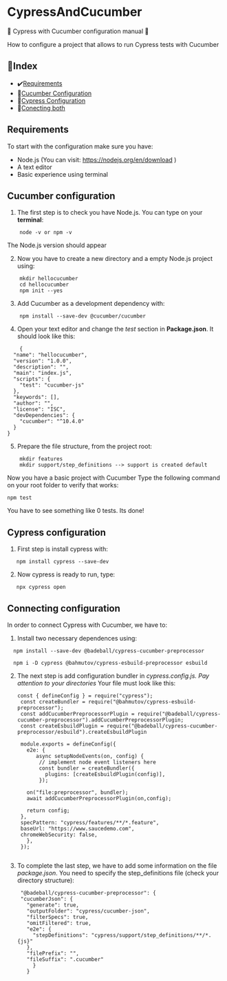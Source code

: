 # CypressAndCucumber

🌳 Cypress with Cucumber configuration manual 🥒

How to configure a project that allows to run Cypress tests with Cucumber

## 📇Index

- ✔️[Requirements](#requirements)
- 🥒[Cucumber Configuration](#cucumber-configuration)
- 🌳[Cypress Configuration](#cypress-configuration)
- 🥪[Conecting both](#connecting-configuration)


## Requirements

To start with the configuration make sure you have:

- Node.js (You can visit: https://nodejs.org/en/download )
- A text editor
- Basic experience using terminal

## Cucumber configuration

1. The first step is to check you have Node.js. You can type on your **terminal**:

````
    node -v or npm -v
````

 The Node.js version should appear

2. Now you have to create a new directory and a empty Node.js project using:

````
    mkdir hellocucumber
    cd hellocucumber
    npm init --yes
````

3. Add Cucumber as a development dependency with:

````
    npm install --save-dev @cucumber/cucumber
````

4. Open your text editor and change the *test* section in **Package.json**. It should look like this:

````
    {
  "name": "hellocucumber",
  "version": "1.0.0",
  "description": "",
  "main": "index.js",
  "scripts": {
    "test": "cucumber-js"
  },
  "keywords": [],
  "author": "",
  "license": "ISC",
  "devDependencies": {
    "cucumber": "^10.4.0"
  }
}

````
5. Prepare the file structure, from the project root:

````
    mkdir features
    mkdir support/step_definitions --> support is created default
````

 Now you have a basic project with Cucumber
 Type the following command on your root folder to verify that works:

 ````
npm test

````
You have to see something like 0 tests. Its done!


## Cypress configuration

1. First step is install cypress with:

````
   npm install cypress --save-dev
````

2. Now cypress is ready to run, type:

````
   npx cypress open
````


## Connecting configuration

In order to connect Cypress with Cucumber, we have to:

1. Install two necessary dependences using:

````
  npm install --save-dev @badeball/cypress-cucumber-preprocessor
````
````
  npm i -D cypress @bahmutov/cypress-esbuild-preprocessor esbuild

````

2. The next step is add configuration bundler in *cypress.config.js. Pay attention to your directories*
   Your file must look like this:
   ````
   const { defineConfig } = require("cypress");
    const createBundler = require("@bahmutov/cypress-esbuild-preprocessor");
    const addCucumberPreprocessorPlugin = require("@badeball/cypress-cucumber-preprocessor").addCucumberPreprocessorPlugin;
    const createEsbuildPlugin = require("@badeball/cypress-cucumber-preprocessor/esbuild").createEsbuildPlugin

    module.exports = defineConfig({
      e2e: {
         async setupNodeEvents(on, config) {
          // implement node event listeners here
          const bundler = createBundler({
            plugins: [createEsbuildPlugin(config)],
          });

      on("file:preprocessor", bundler);
      await addCucumberPreprocessorPlugin(on,config);

      return config;
    },
    specPattern: "cypress/features/**/*.feature",
    baseUrl: "https://www.saucedemo.com",
    chromeWebSecurity: false,
      },
    });


4. To complete the last step, we have to add some information on the file *package.json*. You need to specify the step_definitions file (check your directory structure):
   
   ````
    "@badeball/cypress-cucumber-preprocessor": {
    "cucumberJson": {
      "generate": true,
      "outputFolder": "cypress/cucumber-json",
      "filterSpecs": true,
      "omitFiltered": true,
      "e2e": {
        "stepDefinitions": "cypress/support/step_definitions/**/*.{js}"
      },
      "filePrefix": "",
      "fileSuffix": ".cucumber"
        }
      }
   
   ````

